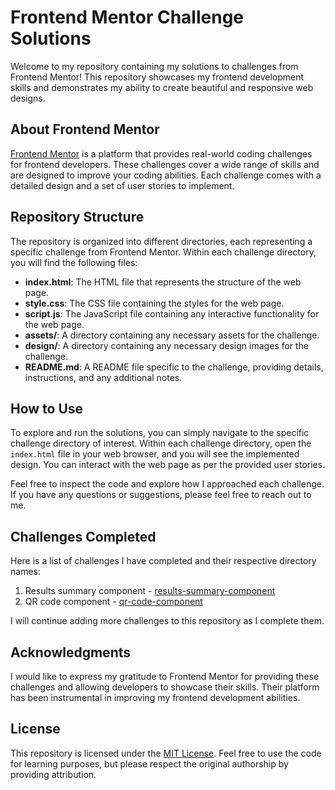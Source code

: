 # Frontend Mentor Challenge Solutions

Welcome to my repository containing my solutions to challenges from Frontend Mentor! This repository showcases my frontend development skills and demonstrates my ability to create beautiful and responsive web designs.

## About Frontend Mentor

[Frontend Mentor](https://www.frontendmentor.io/) is a platform that provides real-world coding challenges for frontend developers. These challenges cover a wide range of skills and are designed to improve your coding abilities. Each challenge comes with a detailed design and a set of user stories to implement.

## Repository Structure

The repository is organized into different directories, each representing a specific challenge from Frontend Mentor. Within each challenge directory, you will find the following files:

- **index.html**: The HTML file that represents the structure of the web page.
- **style.css**: The CSS file containing the styles for the web page.
- **script.js**: The JavaScript file containing any interactive functionality for the web page.
- **assets/**: A directory containing any necessary assets for the challenge.
- **design/**: A directory containing any necessary design images for the challenge.
- **README.md**: A README file specific to the challenge, providing details, instructions, and any additional notes.

## How to Use

To explore and run the solutions, you can simply navigate to the specific challenge directory of interest. Within each challenge directory, open the `index.html` file in your web browser, and you will see the implemented design. You can interact with the web page as per the provided user stories.

Feel free to inspect the code and explore how I approached each challenge. If you have any questions or suggestions, please feel free to reach out to me.

## Challenges Completed

Here is a list of challenges I have completed and their respective directory names:

1. Results summary component - [results-summary-component](https://github.com/kkfergie22/frontendmentor-challenges/tree/main/results-summary-component)
2. QR code component - [qr-code-component](https://github.com/kkfergie22/frontendmentor-challenges/tree/main/qr-code-component)

I will continue adding more challenges to this repository as I complete them.

## Acknowledgments

I would like to express my gratitude to Frontend Mentor for providing these challenges and allowing developers to showcase their skills. Their platform has been instrumental in improving my frontend development abilities.

## License

This repository is licensed under the [MIT License](LICENSE.md). Feel free to use the code for learning purposes, but please respect the original authorship by providing attribution.
